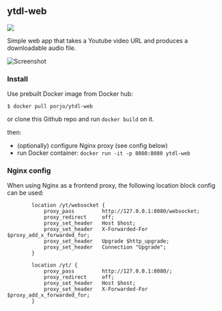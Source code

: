 ## ytdl-web

![](https://img.shields.io/docker/automated/porjo/ytdl-web.svg)

Simple web app that takes a Youtube video URL and produces a downloadable audio file.

![Screenshot](https://porjo.github.io/ytdl-web/screenshot.png)

### Install

Use prebuilt Docker image from Docker hub:
```
$ docker pull porjo/ytdl-web
```

or clone this Github repo and run `docker build` on it.

then:
- (optionally) configure Nginx proxy (see config below)
- run Docker container: `docker run -it -p 8080:8080 ytdl-web`

### Nginx config

When using Nginx as a frontend proxy, the following location block config can be used:


```
		location /yt/websocket {
			proxy_pass         http://127.0.0.1:8080/websocket;
			proxy_redirect     off;
			proxy_set_header   Host $host;
			proxy_set_header   X-Forwarded-For $proxy_add_x_forwarded_for;
			proxy_set_header   Upgrade $http_upgrade;
			proxy_set_header   Connection "Upgrade";
		}

		location /yt/ {
			proxy_pass         http://127.0.0.1:8080/;
			proxy_redirect     off;
			proxy_set_header   Host $host;
			proxy_set_header   X-Forwarded-For $proxy_add_x_forwarded_for;
		}
```

